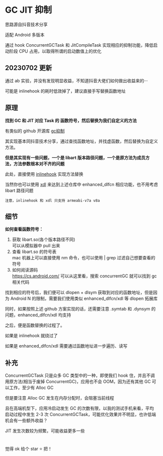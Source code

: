 # GC JIT 抑制

思路源自抖音技术分享

适配 Android 多版本

通过 hook ConcurrentGCTask 和 JitCompileTask 实现相应的抑制功能，降低启动阶段 CPU 占用，以取得所谓的启动数值上的优化

## 20230702 更新

通过 ab 实验，并没有发现明显收益，不知道抖音大佬们如何做出收益来的···

可能是 inlinehook 的耗时低效掉了，建议直接手写替换函数地址

## 原理

**找到 GC 和 JIT 对应 Task 的 函数符号，然后替换为我们自定义的方法**

有类似的 github 开源库 [gc抑制](https://github.com/RicardoJiang/android-performance/blob/main/startup-optimize/src/main/cpp/StartUpOptimize.cpp)

其实现基本同抖音技术分享，通过查找函数地址，并找虚函数，然后替换为自定义方法。  

**但是其实现有一些问题，一个是 libart 版本路径问题，一个是原方法为成员方法，方法参数根本对不齐的问题**

此处，直接使用 [inlinehook](https://github.com/bytedance/android-inline-hook) 实现方法替换

当然你也可以使用 [xdl](https://github.com/hexhacking/xDL) 来达到上述仓库中 enhanced_dlfcn 相应功能，也不用考虑 libart 路径问题

`注意，inlinehook 和 xdl 只支持 armeabi-v7a v8a`

## 细节
**如何查看函数符号：**
1. 获取 libart.so(各个版本路径不同)  
   可以从模拟器中 pull 出来
2. 查看 libart.so 的符号表  
    mac 机器上可以直接使用 nm 命令，也可以使用 | grep 过滤自己想要查看的符号
3. 如何阅读源码  
   https://cs.android.com/ 可以从这里看，搜索 concurrentGC 就可以找到 gc 相关代码

找到相应的符号后，我们便可以 dlopen + dlsym 获取到对应的函数地址，但是因为 Android N 的限制，需要我们使用类似 enhanced_dlfcn/xdl 等 dlopen 拓展库

同时，如果按照上述 github 方案实现的话，还需要注意 .symtab 和 .dynsym 的问题，enhanced_dlfcn/xdl 均支持

之后，便是函数替换的过程了。

如果是 inlinehook 就绕过了

如果是 enhanced_dlfcn/xdl 需要通过函数地址进一步遍历、读写

## 补充

ConcurrentGCTask 只是众多 GC 类型中的一种，即使我们 hook 住，并且不调用原方法(相当于废掉 ConcurrentGC)，应用也不会 OOM，因为还有其他 GC 可以工作，至少有 Alloc GC

但是要注意 Alloc GC 发生在内存分配时，会阻塞当前线程

且在高端机型下，应用冷启动发生 GC 的次数有限，以我的测试手机来看，平均启动过程中发生 2-3 次 ConcurrentGCTask，可能优化效果并不明显，也许低端机会有一些额外收益？

JIT 发生次数较为频繁，可能收益更多一些

#
觉得 ok 给个 star ⭐️ 把！
